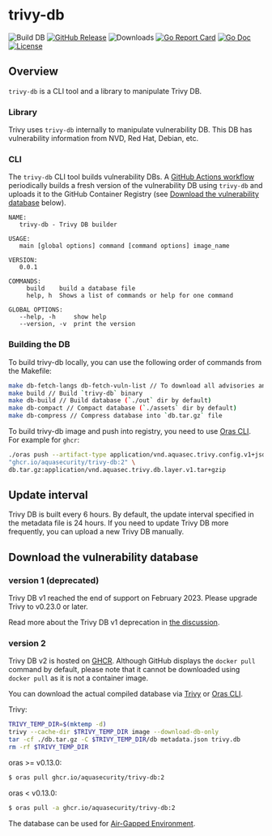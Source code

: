 # trivy-db 

![Build DB](https://github.com/aquasecurity/trivy-db/workflows/Trivy%20DB/badge.svg)
[![GitHub Release][release-img]][release]
![Downloads][download]
[![Go Report Card][report-card-img]][report-card]
[![Go Doc][go-doc-img]][go-doc]
[![License][license-img]][license]

[download]: https://img.shields.io/github/downloads/aquasecurity/trivy-db/total?logo=github
[release-img]: https://img.shields.io/github/release/aquasecurity/trivy-db.svg?logo=github
[release]: https://github.com/aquasecurity/trivy-db/releases
[report-card-img]: https://goreportcard.com/badge/github.com/aquasecurity/trivy-db
[report-card]: https://goreportcard.com/report/github.com/aquasecurity/trivy-db
[go-doc-img]: https://godoc.org/github.com/aquasecurity/trivy-db?status.svg
[go-doc]: https://godoc.org/github.com/aquasecurity/trivy-db
[code-cov]: https://codecov.io/gh/aquasecurity/trivy-db/branch/main/graph/badge.svg
[license-img]: https://img.shields.io/badge/License-Apache%202.0-blue.svg
[license]: https://github.com/aquasecurity/trivy-db/blob/main/LICENSE

## Overview
`trivy-db` is a CLI tool and a library to manipulate Trivy DB.

### Library
Trivy uses `trivy-db` internally to manipulate vulnerability DB. This DB has vulnerability information from NVD, Red Hat, Debian, etc.

### CLI
The `trivy-db` CLI tool builds vulnerability DBs. A [GitHub Actions workflow](.github/workflows/cron.yml)
periodically builds a fresh version of the vulnerability DB using `trivy-db` and uploads it to the GitHub
Container Registry (see [Download the vulnerability database](#download-the-vulnerability-database) below).

```
NAME:
   trivy-db - Trivy DB builder

USAGE:
   main [global options] command [command options] image_name

VERSION:
   0.0.1

COMMANDS:
     build    build a database file
     help, h  Shows a list of commands or help for one command

GLOBAL OPTIONS:
   --help, -h     show help
   --version, -v  print the version
```

### Building the DB
To build trivy-db locally, you can use the following order of commands from the Makefile:
```bash
make db-fetch-langs db-fetch-vuln-list // To download all advisories and other required files (`./cache` dir by default)
make build // Build `trivy-db` binary
make db-build // Build database (`./out` dir by default)
make db-compact // Compact database (`./assets` dir by default)
make db-compress // Compress database into `db.tar.gz` file
```

To build trivy-db image and push into registry, you need to use [Oras CLI](https://oras.land/cli/).
For example for `ghcr`:
```bash
./oras push --artifact-type application/vnd.aquasec.trivy.config.v1+json \
"ghcr.io/aquasecurity/trivy-db:2" \
db.tar.gz:application/vnd.aquasec.trivy.db.layer.v1.tar+gzip
```

## Update interval
Trivy DB is built every 6 hours.
By default, the update interval specified in the metadata file is 24 hours.
If you need to update Trivy DB more frequently, you can upload a new Trivy DB manually.

## Download the vulnerability database
### version 1 (deprecated)
Trivy DB v1 reached the end of support on February 2023. Please upgrade Trivy to v0.23.0 or later.

Read more about the Trivy DB v1 deprecation in [the discussion](https://github.com/aquasecurity/trivy/discussions/1653).

### version 2
Trivy DB v2 is hosted on [GHCR](https://github.com/orgs/aquasecurity/packages/container/package/trivy-db).
Although GitHub displays the `docker pull` command by default, please note that it cannot be downloaded using `docker pull` as it is not a container image.

You can download the actual compiled database via [Trivy](https://aquasecurity.github.io/trivy/) or [Oras CLI](https://oras.land/cli/).

Trivy:
```sh
TRIVY_TEMP_DIR=$(mktemp -d)
trivy --cache-dir $TRIVY_TEMP_DIR image --download-db-only
tar -cf ./db.tar.gz -C $TRIVY_TEMP_DIR/db metadata.json trivy.db
rm -rf $TRIVY_TEMP_DIR
```
oras >= v0.13.0:
```sh
$ oras pull ghcr.io/aquasecurity/trivy-db:2
```

oras < v0.13.0:
```sh
$ oras pull -a ghcr.io/aquasecurity/trivy-db:2
```
The database can be used for [Air-Gapped Environment](https://aquasecurity.github.io/trivy/latest/docs/advanced/air-gap/).
